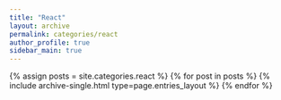 ```yaml
---
title: "React"
layout: archive
permalink: categories/react
author_profile: true
sidebar_main: true
---
```



{% assign posts = site.categories.react %}
{% for post in posts %} {% include archive-single.html type=page.entries_layout %} {% endfor %}